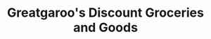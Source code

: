 ---
title: "Greatgaroo's Discount Groceries and Goods"
url: /morganton/greatgaroos-discount-groceries-and-goods/
shop: convenience
---